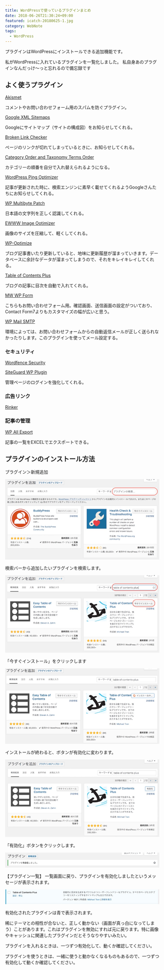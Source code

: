 ```yaml
---
title: WordPressで使っているプラグインまとめ
date: 2018-06-26T21:30:24+09:00
featured: icatch-20180625-1.jpg
category: WebNote
tags:
  - WordPress
---
```


プラグインはWordPressにインストールできる追加機能です。

私がWordPressに入れているプラグインを一覧化しました。
私自身あのプラグインなんだっけ〜っと忘れるので備忘録です

## よく使うプラグイン

<a href="https://wordpress.org/plugins/akismet/" target="_blank" rel="noopener noreferrer">Akismet</a>

コメントやお問い合わせフォーム用のスパムを防ぐプラグイン。

<a href="https://ja.wordpress.org/plugins/google-sitemap-generator/" target="_blank" rel="noopener noreferrer">Google XML Sitemaps</a>

Googleにサイトマップ（サイトの構成図）をお知らせしてくれる。

<a href="https://ja.wordpress.org/plugins/broken-link-checker/" target="_blank" rel="noopener noreferrer">Broken Link Checker</a>

ページのリンクが切れてしまっているときに、お知らせしてくれる。

<a href="https://ja.wordpress.org/plugins/taxonomy-terms-order/" target="_blank" rel="noopener noreferrer">Category Order and Taxonomy Terms Order</a>

カテゴリーの順番を自分で入れ替えられるようになる。

<a href="https://wordpress.org/plugins/wordpress-ping-optimizer/" target="_blank" rel="noopener noreferrer">WordPress Ping Optimizer</a>

記事が更新された時に、検索エンジンに素早く載せてくれるようGoogleさんたちにお知らせしてくれる。

<a href="https://ja.wordpress.org/plugins/wp-multibyte-patch/" target="_blank" rel="noopener noreferrer">WP Multibyte Patch</a>

日本語の文字列を正しく認識してくれる。

<a href="https://ja.wordpress.org/plugins/ewww-image-optimizer/" target="_blank" rel="noopener noreferrer">EWWW Image Ootimizer</a>

画像のサイズを圧縮して、軽くしてくれる。

<a href="https://ja.wordpress.org/plugins/wp-optimize/" target="_blank" rel="noopener noreferrer">WP-Optimize</a>

ブログ記事書いたり更新していると、地味に更新履歴が溜まっていきます。データベースに余計なデータが溜まってしまうので、それをキレイキレイしてくれる。

<a href="https://ja.wordpress.org/plugins/table-of-contents-plus/" target="_blank" rel="noopener noreferrer">Table of Contents Plus</a>

ブログの記事に目次を自動で入れてくれる。

<a href="https://ja.wordpress.org/plugins/mw-wp-form/" target="_blank" rel="noopener noreferrer">MW WP Form</a>

こちらもお問い合わせフォーム用。確認画面、送信画面の設定がついており、Contact Form7よりもカスタマイズの幅が広いと思う。

<a href="https://ja.wordpress.org/plugins/wp-mail-smtp/" target="_blank" rel="noopener noreferrer">WP Mail SMTP</a>

環境によっては、お問い合わせフォームからの自動返信メールが正しく送られなかったりします。このプラグインを使ってメール設定する。

### セキュリティ

<a href="https://ja.wordpress.org/plugins/wordfence/" target="_blank" rel="noopener noreferrer">Wordfence Security</a>

<a href="https://ja.wordpress.org/plugins/siteguard/" target="_blank" rel="noopener noreferrer">SiteGuard WP Plugin</a>

管理ページのログインを強化してくれる。

### 広告リンク

<a href="https://oyakosodate.com/rinker/" target="_blank" rel="noopener noreferrer">Rinker</a>

### 記事の管理

<a href="https://ja.wordpress.org/plugins/wp-all-export/" target="_blank" rel="noopener noreferrer">WP All Export</a>

記事の一覧をEXCELでエクスポートできる。

## プラグインのインストール方法

プラグイン＞新規追加

![プラグインの新規追加手順](WP_1105_6_02.jpg)

検索バーから追加したいプラグインを検索します。

![プラグインを検索する](WP_1105_6_03.jpg)

「今すぐインストール」をクリックします

![プラグインをインストールする](WP_1105_6_04.jpg)

インストールが終わると、ボタンが有効化に変わります。

![プラグインを有効化](WP_1105_6_05.jpg)

「有効化」ボタンをクリックします。

![プラグインの追加メッセージ](WP_1105_6_06.jpg)

【プラグイン一覧】 一覧画面に戻り、プラグインを有効化しましたというメッセージが表示されます。

![プラグイン有効化](WP_1105_6_07.jpg)


有効化されたプラグインは青で表示されます。

稀にテーマとの相性が合ないと、正しく動かない（画面が真っ白になってしまう）ことがあります。これはプラグインを無効にすれば元に戻ります。特に画像やキャッシュに関連したプラグインだとそうなりやすいみたい。

プラグインを入れるときは、一つずつ有効化して、動くか確認してください。

プラグインを使うときは、一緒に使うと動かなくなるものもあるので、一つずつ有効化して動くか確認してください。